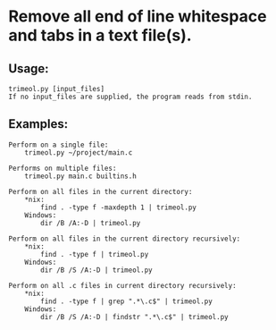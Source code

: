 # Remove all end of line whitespace and tabs in a text file(s).

## Usage:
    trimeol.py [input_files]
    If no input_files are supplied, the program reads from stdin.

## Examples:
    Perform on a single file:
        trimeol.py ~/project/main.c

    Performs on multiple files:
        trimeol.py main.c builtins.h

    Perform on all files in the current directory:
        *nix:
            find . -type f -maxdepth 1 | trimeol.py
        Windows:
            dir /B /A:-D | trimeol.py

    Perform on all files in the current directory recursively:
        *nix:
            find . -type f | trimeol.py
        Windows:
            dir /B /S /A:-D | trimeol.py

    Perform on all .c files in current directory recursively:
        *nix:
            find . -type f | grep ".*\.c$" | trimeol.py
        Windows:
            dir /B /S /A:-D | findstr ".*\.c$" | trimeol.py